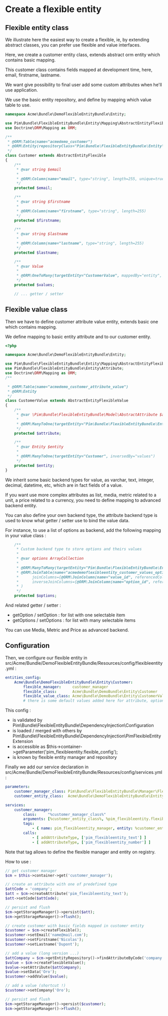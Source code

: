 Create a flexible entity
========================

Flexible entity class
---------------------

We illustrate here the easiest way to create a flexible, ie, by extending abstract classes, you can prefer use flexible and value interfaces.

Here, we create a customer entity class, extends abstract orm entity which contains basic mapping.

This customer class contains fields mapped at development time, here, email, firstname, lastname.

We want give possibility to final user add some custom attributes when he'll use application.

We use the basic entity repository, and define by mapping which value table to use.

```php
namespace Acme\Bundle\DemoFlexibleEntityBundle\Entity;

use Pim\Bundle\FlexibleEntityBundle\Entity\Mapping\AbstractEntityFlexible;
use Doctrine\ORM\Mapping as ORM;

/**
 * @ORM\Table(name="acmedemo_customer")
 * @ORM\Entity(repositoryClass="Pim\Bundle\FlexibleEntityBundle\Entity\Repository\FlexibleEntityRepository")
 */
class Customer extends AbstractEntityFlexible
{
    /**
     * @var string $email
     *
     * @ORM\Column(name="email", type="string", length=255, unique=true)
     */
    protected $email;

    /**
     * @var string $firstname
     *
     * @ORM\Column(name="firstname", type="string", length=255)
     */
    protected $firstname;

    /**
     * @var string $lastname
     *
     * @ORM\Column(name="lastname", type="string", length=255)
     */
    protected $lastname;

    /**
     * @var Value
     *
     * @ORM\OneToMany(targetEntity="CustomerValue", mappedBy="entity", cascade={"persist", "remove"})
     */
    protected $values;

    // ... getter / setter
```

Flexible value class
--------------------

Then we have to define customer attribute value entity, extends basic one which contains mapping.

We define mapping to basic entity attribute and to our customer entity.
```php
<?php

namespace Acme\Bundle\DemoFlexibleEntityBundle\Entity;

use Pim\Bundle\FlexibleEntityBundle\Entity\Mapping\AbstractEntityFlexibleValue;
use Pim\Bundle\FlexibleEntityBundle\Entity\Attribute;
use Doctrine\ORM\Mapping as ORM;
/**

 * @ORM\Table(name="acmedemo_customer_attribute_value")
 * @ORM\Entity
 */
class CustomerValue extends AbstractEntityFlexibleValue
{
    /**
     * @var \Pim\Bundle\FlexibleEntityBundle\Model\AbstractAttribute $attribute
     *
     * @ORM\ManyToOne(targetEntity="Pim\Bundle\FlexibleEntityBundle\Entity\Attribute")
     */
    protected $attribute;

    /**
     * @var Entity $entity
     *
     * @ORM\ManyToOne(targetEntity="Customer", inversedBy="values")
     */
    protected $entity;
}
```

We inherit some basic backend types for value, as varchar, text, integer, decimal, datetime, etc, which are in fact fields of a value.

If you want use more complex attributes as list, media, metric related to a unit, a price related to a currency, you need to define mapping to advanced backend entity.

You can also define your own backend type, the attribute backend type is used to know what getter / setter use to bind the value data.

For instance, to use a list of options as backend, add the following mapping in your value class :

```php
    /**
     * Custom backend type to store options and theirs values
     *
     * @var options ArrayCollection
     *
     * @ORM\ManyToMany(targetEntity="Pim\Bundle\FlexibleEntityBundle\Entity\AttributeOption")
     * @ORM\JoinTable(name="acmedemoflexibleentity_customer_values_options",
     *      joinColumns={@ORM\JoinColumn(name="value_id", referencedColumnName="id", onDelete="CASCADE")},
     *      inverseJoinColumns={@ORM\JoinColumn(name="option_id", referencedColumnName="id", onDelete="CASCADE")}
     * )
     */
    protected $options;
```

And related getter / setter :
* getOption / setOption : for list with one selectable item
* getOptions / setOptions : for list with many selectable items

You can use Media, Metric and Price as advanced backend.

Configuration
-------------

Then, we configure our flexible entity in src/Acme/Bundle/DemoFlexibleEntityBundle/Resources/config/flexibleentity.yml :
```yaml
entities_config:
    Acme\Bundle\DemoFlexibleEntityBundle\Entity\Customer:
        flexible_manager:     customer_manager
        flexible_class:       Acme\Bundle\DemoBundle\Entity\Customer
        flexible_value_class: Acme\Bundle\DemoBundle\Entity\CustomerValue
        # there is some default values added here for attribute, option, etc, see Pim\Bundle\FlexibleEntityBundle\DependencyInjection\Configuration
```

This config :
- is validated by Pim\Bundle\FlexibleEntityBundle\DependencyInjection\Configuration
- is loaded / merged with others by Pim\Bundle\FlexibleEntityBundle\DependencyInjection\PimFlexibleEntityExtension
- is accessible as $this->container->getParameter('pim_flexibleentity.flexible_config');
- is known by flexible entity manager and repository

Finally we add our service declaration in src/Acme/Bundle/DemoFlexibleEntityBundle/Resources/config/services.yml :
```yaml
parameters:
    customer_manager_class: Pim\Bundle\FlexibleEntityBundle\Manager\FlexibleManager
    customer_entity_class:  Acme\Bundle\DemoFlexibleEntityBundle\Entity\Customer

services:
    customer_manager:
        class:     "%customer_manager_class%"
        arguments: [%customer_entity_class%, %pim_flexibleentity.flexible_config%, @doctrine.orm.entity_manager, @event_dispatcher, @pim_flexibleentity.attributetype.factory]
        tags:
            - { name: pim_flexibleentity_manager, entity: %customer_entity_class%}
        calls:
            - [ addAttributeType, ['pim_flexibleentity_text'] ]
            - [ addAttributeType, ['pim_flexibleentity_number'] ]
```

Note that tag allows to define the flexible manager and entity on registry.

How to use :
```php
// get customer manager
$cm = $this->container->get('customer_manager');

// create an attribute with one of predefined type
$attCode = 'company';
$att = $cm->createAttribute('pim_flexibleentity_text');
$att->setCode($attCode);

// persist and flush
$cm->getStorageManager()->persist($att);
$cm->getStorageManager()->flush();

// create customer with basic fields mapped in customer entity
$customer = $cm->createFlexible();
$customer->setEmail('name@mail.com');
$customer->setFirstname('Nicolas');
$customer->setLastname('Dupont');

// add a value (long version ...)
$attCompany = $cm->getEntityRepository()->findAttributeByCode('company');
$value = $cm->createFlexibleValue();
$value->setAttribute($attCompany);
$value->setData('Oro');
$customer->addValue($value);

// add a value (shortcut !)
$customer->setCompany('Oro');

// persist and flush
$cm->getStorageManager()->persist($customer);
$cm->getStorageManager()->flush();
```


